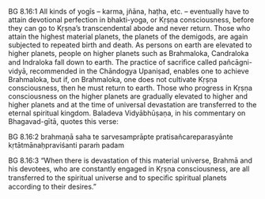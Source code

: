 BG 8.16:1	All kinds of yogīs – karma, jñāna, haṭha, etc. – eventually have to attain devotional perfection in bhakti-yoga, or Kṛṣṇa consciousness, before they can go to Kṛṣṇa’s transcendental abode and never return. Those who attain the highest material planets, the planets of the demigods, are again subjected to repeated birth and death. As persons on earth are elevated to higher planets, people on higher planets such as Brahmaloka, Candraloka and Indraloka fall down to earth. The practice of sacriﬁce called pañcāgni-vidyā, recommended in the Chāndogya Upaniṣad, enables one to achieve Brahmaloka, but if, on Brahmaloka, one does not cultivate Kṛṣṇa consciousness, then he must return to earth. Those who progress in Kṛṣṇa consciousness on the higher planets are gradually elevated to higher and higher planets and at the time of universal devastation are transferred to the eternal spiritual kingdom. Baladeva Vidyābhūṣaṇa, in his commentary on Bhagavad-gītā, quotes this verse:

BG 8.16:2	brahmaṇā saha te sarvesamprāpte pratisañcareparasyānte kṛtātmānaḥpraviśanti paraṁ padam

BG 8.16:3	“When there is devastation of this material universe, Brahmā and his devotees, who are constantly engaged in Kṛṣṇa consciousness, are all transferred to the spiritual universe and to speciﬁc spiritual planets according to their desires.”